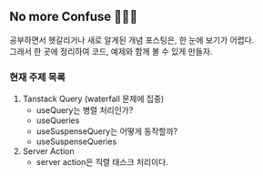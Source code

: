 ## No more Confuse 🫨🔜😄

공부하면서 헷갈리거나 새로 알게된 개념 포스팅은, 한 눈에 보기가 어렵다.
</br>
그래서 한 곳에 정리하여 코드, 예제와 함께 볼 수 있게 만들자.

### 현재 주제 목록
1. Tanstack Query (waterfall 문제에 집중)
   - useQuery는 병렬 처리인가?
   - useQueries
   - useSuspenseQuery는 어떻게 동작할까?
   - useSuspenseQueries
2. Server Action
   - server action은 직렬 태스크 처리이다. 
